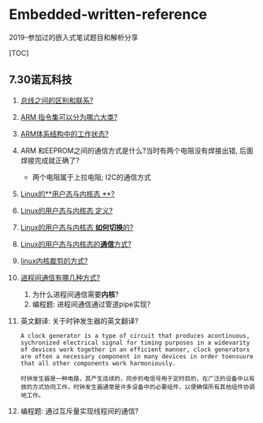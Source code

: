 # Embedded-written-reference
2019-参加过的嵌入式笔试题目和解析分享

[TOC]



## 7.30诺瓦科技

1. [总线之间的区别和联系?](https://luckywater.top/2019/07/29/SerialBus/)

2. [ARM 指令集可以分为哪六大类?](https://luckywater.top/2019/08/02/ARM体系结构/)

3. [ARM体系结构中的工作状态?](https://luckywater.top/2019/08/02/ARM体系结构/)

4. ARM 和EEPROM之间的通信方式是什么?当时有两个电阻没有焊接出错, 后面焊接完成就正确了?

   - 两个电阻属于上拉电阻; I2C的通信方式

5. [Linux的**用户态与内核态 **?](https://luckywater.top/2019/08/02/linux用户和内核/)

6. [Linux的用户态与内核态 定义?]((https://luckywater.top/2019/08/02/linux用户和内核/))

7. [Linux的用户态与内核态 **如何切换**的? ](https://luckywater.top/2019/08/02/linux用户和内核/)

8. [Linux的用户态与内核态的**通信**方式?]((https://luckywater.top/2019/08/02/linux用户和内核/))

9. [linux内核裁剪的方式?](/7.30诺瓦科技/linux内核裁剪的方式.md)

10. [进程间通信有哪几种方式?](https://luckywater.top/2019/08/02/进程间通信的几种方式/)

    1. 为什么进程间通信需要**内核**?
    2. 编程题: 进程间通信通过管道pipe实现?

11. 英文翻译: 关于时钟发生器的英文翻译?

    ```
    A clock generator is a type of circuit that produces acontinuous, sychronized electrical signal for timing purposes in a widevarity of devices work together in an efficient manner, clock generators are often a necessary component in many devices in order toensuure that all other components work harmoniously.
    
    时钟发生器是一种电路，其产生连续的，同步的电信号用于定时目的，在广泛的设备中以有效的方式协同工作，时钟发生器通常是许多设备中的必要组件，以便确保所有其他组件协调地工作。
    ```

12. 编程题: 通过互斥量实现线程间的通信?

    